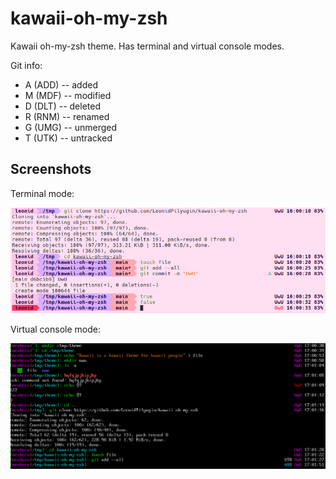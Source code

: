 # kawaii-oh-my-zsh
Kawaii oh-my-zsh theme.
Has terminal and virtual console modes.

Git info:
* A (ADD) -- added
* M (MDF) -- modified
* D (DLT) -- deleted
* R (RNM) -- renamed
* G (UMG) -- unmerged
* T (UTK) -- untracked

## Screenshots
Terminal mode:

![Terminal mode](kawaii-preview1.png)

Virtual console mode:

![Virtual console mode](kawaii-preview2.png)
